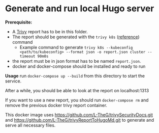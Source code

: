 # Generate and run local Hugo server

**Prerequisite:** 
- A [Trivy](https://aquasecurity.github.io/trivy/v0.34/docs/) report has to be in this folder.
- The report should be generated with the ```trivy k8s``` ([reference](https://aquasecurity.github.io/trivy/v0.34/docs/kubernetes/cli/scanning/)) command
  - Example command to generate ```trivy k8s --kubeconfig <path/to/kubeconfig> --format json -o report.json cluster --timeout 90m0s```
- the report must be in json format has to be named ```report.json```.
- docker and docker-compose should be installed and ready to run

**Usage**
run ```docker-compose up --build``` from this directory to start the service.

After a while, you should be able to look at the report on localhost:1313

If you want to use a new report, you should run ```docker-compose rm``` and remove the previous docker trivy report container.

This docker image uses https://github.com/L-TheG/trivySecurityDocs.git and https://github.com/L-TheG/trivyReportToHugoMd.git to generate and serve all necessary files.
